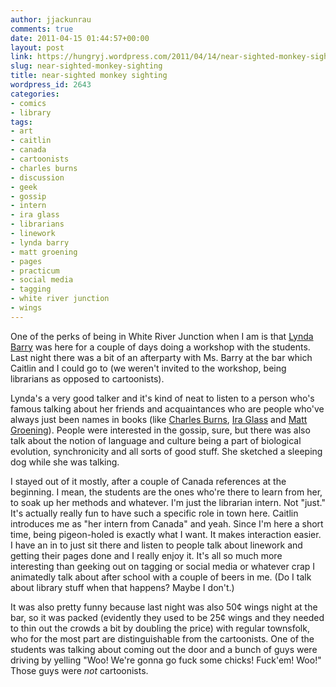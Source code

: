 ```yaml
---
author: jjackunrau
comments: true
date: 2011-04-15 01:44:57+00:00
layout: post
link: https://hungryj.wordpress.com/2011/04/14/near-sighted-monkey-sighting/
slug: near-sighted-monkey-sighting
title: near-sighted monkey sighting
wordpress_id: 2643
categories:
- comics
- library
tags:
- art
- caitlin
- canada
- cartoonists
- charles burns
- discussion
- geek
- gossip
- intern
- ira glass
- librarians
- linework
- lynda barry
- matt groening
- pages
- practicum
- social media
- tagging
- white river junction
- wings
---
```


One of the perks of being in White River Junction when I am is that [Lynda Barry](http://en.wikipedia.org/wiki/Lynda_Barry) was here for a couple of days doing a workshop with the students. Last night there was a bit of an afterparty with Ms. Barry at the bar which Caitlin and I could go to (we weren't invited to the workshop, being librarians as opposed to cartoonists). 

Lynda's a very good talker and it's kind of neat to listen to a person who's famous talking about her friends and acquaintances who are people who've always just been names in books (like [Charles Burns](http://en.wikipedia.org/wiki/Charles_Burns_(cartoonist)), [Ira Glass](http://en.wikipedia.org/wiki/Ira_glass) and [Matt Groening](http://en.wikipedia.org/wiki/Matt_Groening)). People were interested in the gossip, sure, but there was also talk about the notion of language and culture being a part of biological evolution, synchronicity and all sorts of good stuff. She sketched a sleeping dog while she was talking.

I stayed out of it mostly, after a couple of Canada references at the beginning. I mean, the students are the ones who're there to learn from her, to soak up her methods and whatever. I'm just the librarian intern. Not "just." It's actually really fun to have such a specific role in town here. Caitlin introduces me as "her intern from Canada" and yeah. Since I'm here a short time, being pigeon-holed is exactly what I want. It makes interaction easier. I have an in to just sit there and listen to people talk about linework and getting their pages done and I really enjoy it. It's all so much more interesting than geeking out on tagging or social media or whatever crap I animatedly talk about after school with a couple of beers in me. (Do I talk about library stuff when that happens? Maybe I don't.)

It was also pretty funny because last night was also 50¢ wings night at the bar, so it was packed (evidently they used to be 25¢ wings and they needed to thin out the crowds a bit by doubling the price) with regular townsfolk, who for the most part are distinguishable from the cartoonists. One of the students was talking about coming out the door and a bunch of guys were driving by yelling "Woo! We're gonna go fuck some chicks! Fuck'em! Woo!" Those guys were _not_ cartoonists.
